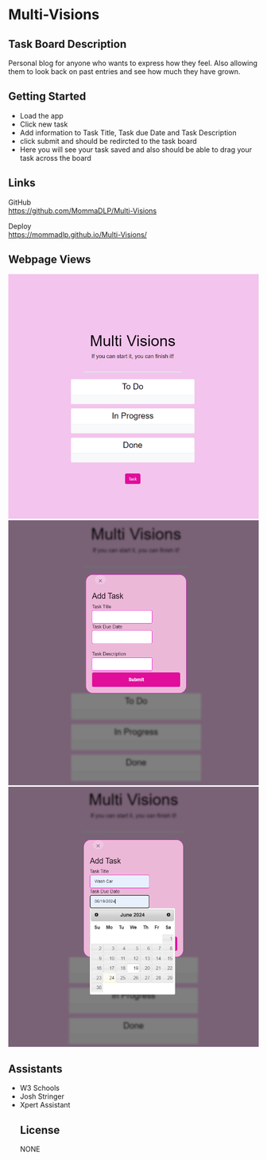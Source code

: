 # Multi-Visions

## Task Board Description

Personal blog for anyone who wants to express how they feel. Also allowing them to look back on past entries and see how much they have grown.

## Getting Started
<ul>
<li>Load the app</li>
<li>Click new task</li>
<li>Add information to Task Title, Task due Date and Task Description</li>
<li>click submit and should be redircted to the task board</li>
<li>Here you will see your task saved and also should be able to drag your task across the board</li>
</ul>

## Links

GitHub <br>
https://github.com/MommaDLP/Multi-Visions

Deploy <br>
https://mommadlp.github.io/Multi-Visions/

## Webpage Views
<img src="Images\Screenshot 2024-06-24 143302.png" alt="task board"/><br>
<img src="Images\Screenshot 2024-06-24 143316.png" alt="modal"/><br>
<img src="Images\Screenshot 2024-06-24 143339.png" alt="modal calendar"/><br>

## Assistants
<ul>
<li>W3 Schools</li>
<li>Josh Stringer</li>
<li>Xpert Assistant</li>

## License
NONE

